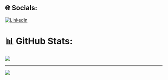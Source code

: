 
## 🌐 Socials:
[![LinkedIn](https://img.shields.io/badge/LinkedIn-%230077B5.svg?logo=linkedin&logoColor=white)](https://linkedin.com/in/https://www.linkedin.com/in/leoncia-rasoarivelo/) 


# 📊 GitHub Stats:

![](https://github-readme-stats.vercel.app/api/top-langs/?username=Leonciia&theme=dark&hide_border=false&include_all_commits=false&count_private=true&layout=compact)

---

[![](https://visitcount.itsvg.in/api?id=Leonciia&icon=0&color=0)](https://visitcount.itsvg.in)

<!-- Proudly created with GPRM ( https://gprm.itsvg.in ) -->
